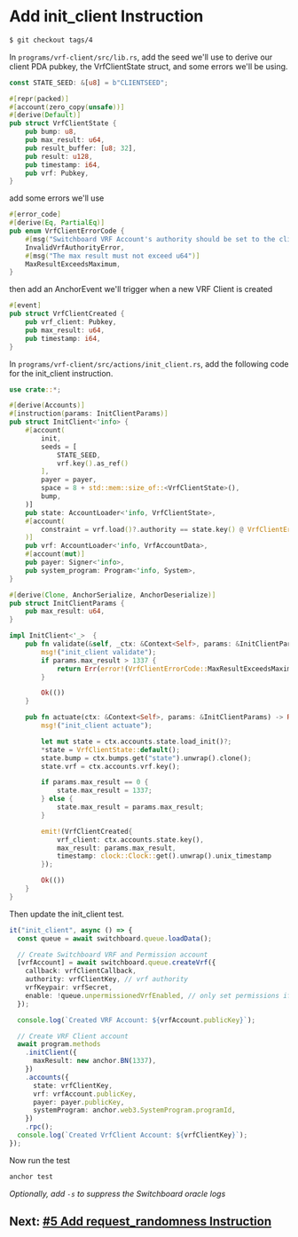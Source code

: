 # Add init_client Instruction

```bash
$ git checkout tags/4
```

In `programs/vrf-client/src/lib.rs`, add the seed we'll use to derive our client
PDA pubkey, the VrfClientState struct, and some errors we'll be using.

```rust
const STATE_SEED: &[u8] = b"CLIENTSEED";

#[repr(packed)]
#[account(zero_copy(unsafe))]
#[derive(Default)]
pub struct VrfClientState {
    pub bump: u8,
    pub max_result: u64,
    pub result_buffer: [u8; 32],
    pub result: u128,
    pub timestamp: i64,
    pub vrf: Pubkey,
}
```

add some errors we'll use

```rust
#[error_code]
#[derive(Eq, PartialEq)]
pub enum VrfClientErrorCode {
    #[msg("Switchboard VRF Account's authority should be set to the client's state pubkey")]
    InvalidVrfAuthorityError,
    #[msg("The max result must not exceed u64")]
    MaxResultExceedsMaximum,
}
```

then add an AnchorEvent we'll trigger when a new VRF Client is created

```rust
#[event]
pub struct VrfClientCreated {
    pub vrf_client: Pubkey,
    pub max_result: u64,
    pub timestamp: i64,
}
```

In `programs/vrf-client/src/actions/init_client.rs`, add the following code for
the init_client instruction.

```rust
use crate::*;

#[derive(Accounts)]
#[instruction(params: InitClientParams)]
pub struct InitClient<'info> {
    #[account(
        init,
        seeds = [
            STATE_SEED,
            vrf.key().as_ref()
        ],
        payer = payer,
        space = 8 + std::mem::size_of::<VrfClientState>(),
        bump,
    )]
    pub state: AccountLoader<'info, VrfClientState>,
    #[account(
        constraint = vrf.load()?.authority == state.key() @ VrfClientErrorCode::InvalidVrfAuthorityError
    )]
    pub vrf: AccountLoader<'info, VrfAccountData>,
    #[account(mut)]
    pub payer: Signer<'info>,
    pub system_program: Program<'info, System>,
}

#[derive(Clone, AnchorSerialize, AnchorDeserialize)]
pub struct InitClientParams {
    pub max_result: u64,
}

impl InitClient<'_>  {
    pub fn validate(&self, _ctx: &Context<Self>, params: &InitClientParams) -> Result<()> {
        msg!("init_client validate");
        if params.max_result > 1337 {
            return Err(error!(VrfClientErrorCode::MaxResultExceedsMaximum));
        }

        Ok(())
    }

    pub fn actuate(ctx: &Context<Self>, params: &InitClientParams) -> Result<()> {
        msg!("init_client actuate");

        let mut state = ctx.accounts.state.load_init()?;
        *state = VrfClientState::default();
        state.bump = ctx.bumps.get("state").unwrap().clone();
        state.vrf = ctx.accounts.vrf.key();

        if params.max_result == 0 {
            state.max_result = 1337;
        } else {
            state.max_result = params.max_result;
        }

        emit!(VrfClientCreated{
            vrf_client: ctx.accounts.state.key(),
            max_result: params.max_result,
            timestamp: clock::Clock::get().unwrap().unix_timestamp
        });

        Ok(())
    }
}
```

Then update the init_client test.

```typescript
it("init_client", async () => {
  const queue = await switchboard.queue.loadData();

  // Create Switchboard VRF and Permission account
  [vrfAccount] = await switchboard.queue.createVrf({
    callback: vrfClientCallback,
    authority: vrfClientKey, // vrf authority
    vrfKeypair: vrfSecret,
    enable: !queue.unpermissionedVrfEnabled, // only set permissions if required
  });

  console.log(`Created VRF Account: ${vrfAccount.publicKey}`);

  // Create VRF Client account
  await program.methods
    .initClient({
      maxResult: new anchor.BN(1337),
    })
    .accounts({
      state: vrfClientKey,
      vrf: vrfAccount.publicKey,
      payer: payer.publicKey,
      systemProgram: anchor.web3.SystemProgram.programId,
    })
    .rpc();
  console.log(`Created VrfClient Account: ${vrfClientKey}`);
});
```

Now run the test

```bash
anchor test
```

_Optionally, add `-s` to suppress the Switchboard oracle logs_

## Next: [#5 Add request_randomness Instruction](/00_walkthrough/5_add_request_randomness_instruction.md)
